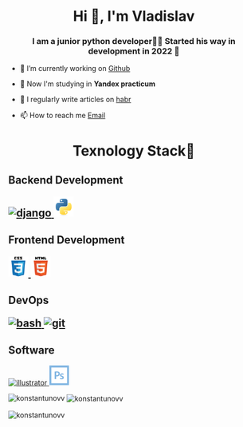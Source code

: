<h1 align="center">Hi 👋, I'm Vladislav</h1>
<h3 align="center">I am a junior python developer👨‍💻 Started his way in development in 2022 🚀</h3>
  

- 🔭 I’m currently working on [Github](https://github.com/konstantunovv)  
  
- 🌱 Now I'm studying in **Yandex practicum**

- 📝 I regularly write articles on [habr](https://habr.com/ru/users/Ikace/)

- 📫 How to reach me [Email](vk.konstantunov@yandex.ru)

<h1 align="center">Texnology Stack🚀</h1>
<h2 align="left">Backend Development</h>

<p align="left"> <a href="https://www.djangoproject.com/" target="_blank" rel="noreferrer"> <img src="https://cdn.worldvectorlogo.com/logos/django.svg" alt="django" width="40" height="40"/> </a> <a href="https://www.python.org" target="_blank" rel="noreferrer"> <img src="https://raw.githubusercontent.com/devicons/devicon/master/icons/python/python-original.svg" alt="python" width="40" height="40"/> </a> </p>

<h2 align="left">Frontend Development</h>

<p align="left"> <a href="https://www.w3schools.com/css/" target="_blank" rel="noreferrer"> <img src="https://raw.githubusercontent.com/devicons/devicon/master/icons/css3/css3-original-wordmark.svg" alt="css3" width="40" height="40"/> </a> <a href="https://www.w3.org/html/" target="_blank" rel="noreferrer"> <img src="https://raw.githubusercontent.com/devicons/devicon/master/icons/html5/html5-original-wordmark.svg" alt="html5" width="40" height="40"/> </a> </p>

<h2 align="left">DevOps</h>

<p align="left"> <a href="https://www.gnu.org/software/bash/" target="_blank" rel="noreferrer"> <img src="https://www.vectorlogo.zone/logos/gnu_bash/gnu_bash-icon.svg" alt="bash" width="40" height="40"/> </a> <a href="https://git-scm.com/" target="_blank" rel="noreferrer"> <img src="https://www.vectorlogo.zone/logos/git-scm/git-scm-icon.svg" alt="git" width="40" height="40"/> </a> </p>

<h2 align="left">Software</h2>
<p align="left"> <a href="https://www.adobe.com/in/products/illustrator.html" target="_blank" rel="noreferrer"> <img src="https://www.vectorlogo.zone/logos/adobe_illustrator/adobe_illustrator-icon.svg" alt="illustrator" width="40" height="40"/> </a> <a href="https://www.photoshop.com/en" target="_blank" rel="noreferrer"> <img src="https://raw.githubusercontent.com/devicons/devicon/master/icons/photoshop/photoshop-line.svg" alt="photoshop" width="40" height="40"/> </a> </p>

<p><img align="left" src="https://github-readme-stats.vercel.app/api/top-langs?username=konstantunovv&show_icons=true&locale=en&layout=compact" alt="konstantunovv" /></p>

<p>&nbsp;<img align="center" src="https://github-readme-stats.vercel.app/api?username=konstantunovv&show_icons=true&theme=dark&locale=en" alt="konstantunovv" /></p>

<p><img align="center" src="https://github-readme-streak-stats.herokuapp.com/?user=konstantunovv&theme=dark" alt="konstantunovv" /></p>
